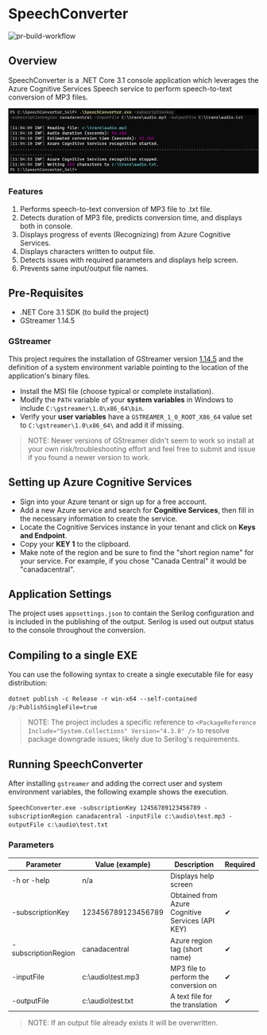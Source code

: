 # SpeechConverter

![pr-build-workflow](https://github.com/jasonshave/SpeechConverter/workflows/Build%20Pipeline/badge.svg)

## Overview

SpeechConverter is a .NET Core 3.1 console application which leverages the Azure Cognitive Services Speech service to perform speech-to-text conversion of MP3 files.

![speechconverter_image](./images/speechconverter.png)

### Features

1. Performs speech-to-text conversion of MP3 file to .txt file.
2. Detects duration of MP3 file, predicts conversion time, and displays both in console.
3. Displays progress of events (Recognizing) from Azure Cognitive Services.
4. Displays characters written to output file.
5. Detects issues with required parameters and displays help screen.
6. Prevents same input/output file names.

## Pre-Requisites

- .NET Core 3.1 SDK (to build the project)
- GStreamer 1.14.5

### GStreamer

This project requires the installation of GStreamer version [1.14.5](https://gstreamer.freedesktop.org/data/pkg/windows/1.14.5/gstreamer-1.0-x86-1.14.5.msi) and the definition of a system environment variable pointing to the location of the application's binary files.

- Install the MSI file (choose typical or complete installation).
- Modify the `PATH` variable of your **system variables** in Windows to include `C:\gstreamer\1.0\x86_64\bin`.
- Verify your **user variables** have a `GSTREAMER_1_0_ROOT_X86_64` value set to `C:\gstreamer\1.0\x86_64\` and add it if missing.

>NOTE: Newer versions of GStreamer didn't seem to work so install at your own risk/troubleshooting effort and feel free to submit and issue if you found a newer version to work.

## Setting up Azure Cognitive Services

- Sign into your Azure tenant or sign up for a free account.
- Add a new Azure service and search for **Cognitive Services**, then fill in the necessary information to create the service.
- Locate the Cognitive Services instance in your tenant and click on **Keys and Endpoint**.
- Copy your **KEY 1** to the clipboard.
- Make note of the region and be sure to find the "short region name" for your service. For example, if you chose "Canada Central" it would be "canadacentral".

## Application Settings

The project uses `appsettings.json` to contain the Serilog configuration and is included in the publishing of the output. Serilog is used out output status to the console throughout the conversion.

## Compiling to a single EXE

You can use the following syntax to create a single executable file for easy distribution:

`dotnet publish -c Release -r win-x64 --self-contained /p:PublishSingleFile=true`

>NOTE: The project includes a specific reference to `<PackageReference Include="System.Collections" Version="4.3.0" />` to resolve package downgrade issues; likely due to Serilog's requirements.

## Running SpeechConverter

After installing `gstreamer` and adding the correct user and system environment variables, the following example shows the execution.

`SpeechConverter.exe -subscriptionKey 12456789123456789 -subscriptionRegion canadacentral -inputFile c:\audio\test.mp3 -outputFile c:\audio\test.txt`

### Parameters

| Parameter             | Value (example)       | Description                                       | Required  |
| --                    | --                    | --                                                | --        |
| -h or -help           | n/a                   | Displays help screen                              |           |
| -subscriptionKey      | 123456789123456789    | Obtained from Azure Cognitive Services (API KEY)  | ✔         |
| -subscriptionRegion   | canadacentral         | Azure region tag (short name)                     | ✔         |
| -inputFile            | c:\audio\test.mp3     | MP3 file to perform the conversion on             | ✔         |
| -outputFile           | c:\audio\test.txt     | A text file for the translation                   | ✔         |

>NOTE: If an output file already exists it will be overwritten.
